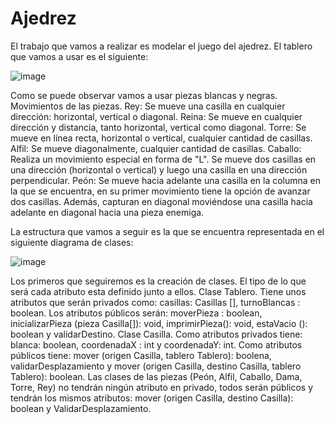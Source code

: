 # Ajedrez
El trabajo que vamos a realizar es modelar el juego del ajedrez. 
El tablero que vamos a usar es el siguiente:

![image](https://github.com/lydiaarias/Ajedrez/assets/144675375/ccd40c36-86c6-4c07-9eb6-da6d1f47dcc6)

Como se puede observar vamos a usar piezas blancas y negras.
Movimientos de las piezas.
Rey: Se mueve una casilla en cualquier dirección: horizontal, vertical o diagonal.
Reina: Se mueve en cualquier dirección y distancia, tanto horizontal, vertical como diagonal.
Torre: Se mueve en línea recta, horizontal o vertical, cualquier cantidad de casillas.
Alfil: Se mueve diagonalmente, cualquier cantidad de casillas.
Caballo: Realiza un movimiento especial en forma de "L". Se mueve dos casillas en una dirección (horizontal o vertical) y luego una casilla en una dirección perpendicular.
Peón: Se mueve hacia adelante una casilla en la columna en la que se encuentra, en su primer movimiento tiene la opción de avanzar dos casillas. Además, capturan en diagonal moviéndose una casilla hacia adelante en diagonal hacia una pieza enemiga.


La estructura que vamos a seguir es la que se encuentra representada en el siguiente diagrama de clases:

![image](https://github.com/lydiaarias/Ajedrez/assets/144675375/cf10535a-bb07-4b0b-85e8-524fb5c553f3)

Los primeros que seguiremos es la creación de clases. El tipo de lo que será cada atributo esta definido junto a ellos. 
Clase Tablero.
Tiene unos atributos que serán privados como: casillas: Casillas [], turnoBlancas : boolean. 
Los atributos públicos serán: moverPieza : boolean, inicializarPieza (pieza Casilla[]): void, imprimirPieza(): void, estaVacio (): boolean y validarDestino.
Clase Casilla.
Como atributos privados tiene: blanca: boolean, coordenadaX : int y coordenadaY: int. 
Como atributos públicos tiene: mover (origen Casilla, tablero Tablero): boolena, validarDesplazamiento y mover (origen Casilla, destino Casilla, tablero Tablero): boolean.
Las clases de las piezas (Peón, Alfil, Caballo, Dama, Torre, Rey) no tendrán ningún atributo en privado, todos serán públicos y tendrán los mismos atributos: mover (origen Casilla, destino Casilla): boolean y ValidarDesplazamiento. 



 
